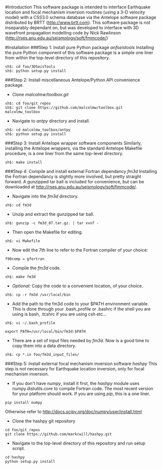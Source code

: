 #Introduction
This software package is intended to interface Earthquake location and 
focal mechanism inversion routines (using a 3-D velocity model) with a 
CSS3.0 schema database via the Antelope software package distributed by 
BRTT (http://www.brtt.com). This software package is not inseparably 
dependant on, but was developed to interface with 3D wavefront propagation 
modelling code by Nick Rawlinson 
(http://rses.anu.edu.au/seismology/soft/fmmcode/)

#Installation
###Step 1: Install pure Python package *anfseistools*
Installing the pure Python component of this software package is a simple 
one liner from within the top-level directory of this repository.
```
sh$: cd foo/3DSeisTools  
sh$: python setup.py install
```
###Step 2: Install miscellaneous Antelope/Python API convenience package.
- Clone *malcolmw/toolbox.git*
```
sh$: cd foo/git_repos
sh$: git clone https://github.com/malcolmw/toolbox.git malcolmw_toolbox
```
- Navigate to *antpy* directory and install.
```
sh$: cd malcolmw_toolbox/antpy
sh$: python setup.py install
```
###Step 3: Install Antelope wrapper software components
Similarly, installing the Antelope wrappers, via the standard Antelope 
Makefile procedure, is a one liner from the same top-level directory.
```
sh$: make install
```
###Step 4: Compile and install external Fortran dependancy *fm3d*
Installing the Fortran dependancy is slightly more involved, but pretty 
straight forward. A gunzipped tar ball is included for convenience, but 
can be downloaded at http://rses.anu.edu.au/seismology/soft/fmmcode/.  
- Navigate into the *fm3d* directory.
```
sh$: cd fm3d
```
- Unzip and extract the gunzipped tar ball.
```
sh$: gunzip -c fm3d_07.tar.gz. | tar xvof -
```
- Then open the Makefile for editing.
```
sh$: vi Makefile
```
- Now edit the 7th line to refer to the Fortran compiler of your choice:
```
f90comp = gfortran
```
- Compile the *fm3d* code.
```
sh$: make fm3d
```
- *Optional:* Copy the code to a convenient location, of your choice.
```
sh$: cp -r fm3d /usr/local/bin
```
- Add the path to the fm3d code to your $PATH environment variable. 
This is done through your .bash\_profile or .bashrc if the shell you are using is 
bash, .tcshrc if you are using csh etc...
```
sh$: vi ~/.bash_profile
```
```
export PATH=/usr/local/bin/fm3d:$PATH
```

- There are a set of input files needed by *fm3d*. Now is a good time to 
copy them into a data directory.
```
sh$: cp *.in foo/fm3d_input_files/
```
###Step 5: Install external focal mechanism inversion software *hashpy*
This step is not necessary for Earthquake location inversion, only for 
focal mechanism inversion.
- If you don't have *numpy*, install it first, the *hashpy* module uses 
numpy.distutils.core to compile Fortran code. The most recent version 
for your platform should work. If you are using *pip*, this is a one 
liner.
```
pip install numpy
```
Otherwise refer to http://docs.scipy.org/doc/numpy/user/install.html
- Clone the hashpy git repository
```
cd foo/git_repos
git clone https://github.com/markcwill/hashpy.git
```
- Navigate to the top-level directory of this repository and run setup script.
```
cd hashpy
python setup.py install
```
